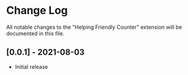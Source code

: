 # Change Log

All notable changes to the "Helping Friendly Counter" extension will be documented in this file.

## [0.0.1] - 2021-08-03
- Initial release